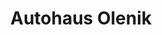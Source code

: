 ---
title: "Autohaus Olenik"
url: /langenhagen/autohaus-olenik-hackethalstrasse/
shop: Autowerkstatt
---